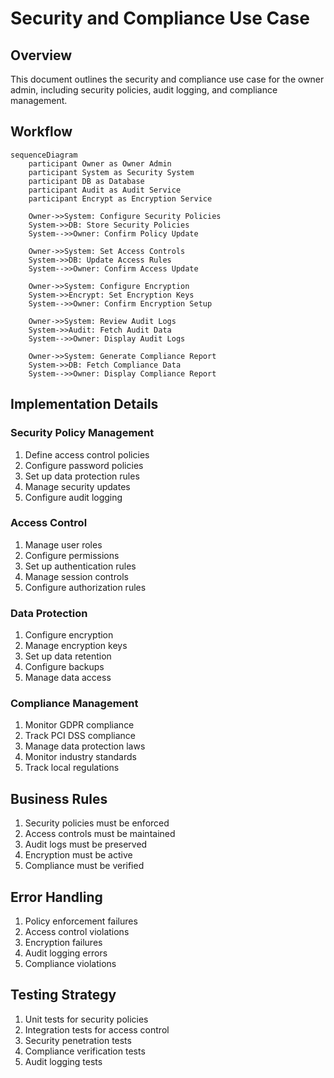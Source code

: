 # Security and Compliance Use Case

## Overview
This document outlines the security and compliance use case for the owner admin, including security policies, audit logging, and compliance management.

## Workflow

```mermaid
sequenceDiagram
    participant Owner as Owner Admin
    participant System as Security System
    participant DB as Database
    participant Audit as Audit Service
    participant Encrypt as Encryption Service

    Owner->>System: Configure Security Policies
    System->>DB: Store Security Policies
    System-->>Owner: Confirm Policy Update

    Owner->>System: Set Access Controls
    System->>DB: Update Access Rules
    System-->>Owner: Confirm Access Update

    Owner->>System: Configure Encryption
    System->>Encrypt: Set Encryption Keys
    System-->>Owner: Confirm Encryption Setup

    Owner->>System: Review Audit Logs
    System->>Audit: Fetch Audit Data
    System-->>Owner: Display Audit Logs

    Owner->>System: Generate Compliance Report
    System->>DB: Fetch Compliance Data
    System-->>Owner: Display Compliance Report
```

## Implementation Details

### Security Policy Management
1. Define access control policies
2. Configure password policies
3. Set up data protection rules
4. Manage security updates
5. Configure audit logging

### Access Control
1. Manage user roles
2. Configure permissions
3. Set up authentication rules
4. Manage session controls
5. Configure authorization rules

### Data Protection
1. Configure encryption
2. Manage encryption keys
3. Set up data retention
4. Configure backups
5. Manage data access

### Compliance Management
1. Monitor GDPR compliance
2. Track PCI DSS compliance
3. Manage data protection laws
4. Monitor industry standards
5. Track local regulations

## Business Rules
1. Security policies must be enforced
2. Access controls must be maintained
3. Audit logs must be preserved
4. Encryption must be active
5. Compliance must be verified

## Error Handling
1. Policy enforcement failures
2. Access control violations
3. Encryption failures
4. Audit logging errors
5. Compliance violations

## Testing Strategy
1. Unit tests for security policies
2. Integration tests for access control
3. Security penetration tests
4. Compliance verification tests
5. Audit logging tests 